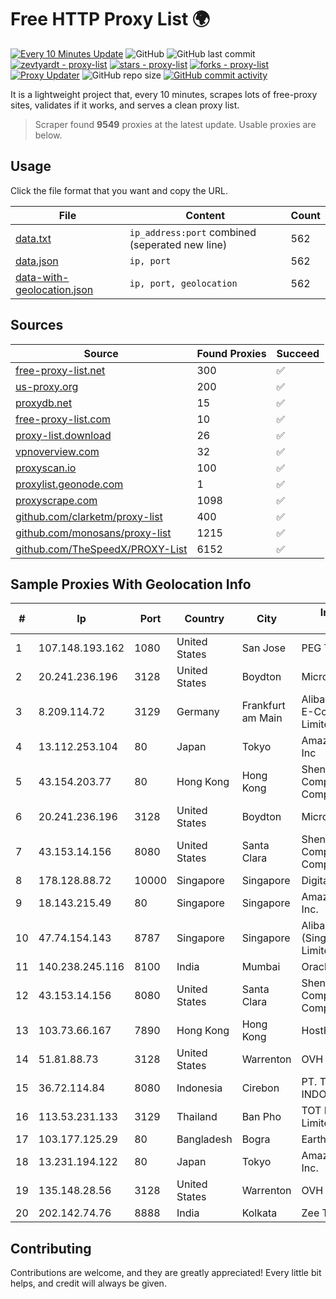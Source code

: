 
# Free HTTP Proxy List 🌍

[![Every 10 Minutes Update](https://github.com/mertguvencli/http-proxy-list/actions/workflows/main.yml/badge.svg?branch=main)](https://github.com/mertguvencli/http-proxy-list/actions/workflows/main.yml)
![GitHub](https://img.shields.io/github/license/mertguvencli/http-proxy-list)
![GitHub last commit](https://img.shields.io/github/last-commit/mertguvencli/http-proxy-list)
[![zevtyardt - proxy-list](https://img.shields.io/static/v1?label=zevtyardt&message=proxy-list&color=blue&logo=github)](https://github.com/zevtyardt/proxy-list "Go to GitHub repo")
[![stars - proxy-list](https://img.shields.io/github/stars/zevtyardt/proxy-list?style=social)](https://github.com/zevtyardt/proxy-list)
[![forks - proxy-list](https://img.shields.io/github/forks/zevtyardt/proxy-list?style=social)](https://github.com/zevtyardt/proxy-list)
[![Proxy Updater](https://github.com/zevtyardt/proxy-list/workflows/Proxy%20Updater/badge.svg)](https://github.com/zevtyardt/proxy-list/actions?query=workflow:"Proxy+Updater")
![GitHub repo size](https://img.shields.io/github/repo-size/zevtyardt/proxy-list)
[![GitHub commit activity](https://img.shields.io/github/commit-activity/m/zevtyardt/proxy-list?logo=commits)](https://github.com/zevtyardt/proxy-list/commits/main)

It is a lightweight project that, every 10 minutes, scrapes lots of free-proxy sites, validates if it works, and serves a clean proxy list.

> Scraper found **9549** proxies at the latest update. Usable proxies are below.

## Usage

Click the file format that you want and copy the URL.

|File|Content|Count|
|----|-------|-----|
|[data.txt](https://raw.githubusercontent.com/mertguvencli/http-proxy-list/main/proxy-list/data.txt)|`ip_address:port` combined (seperated new line)|562|
|[data.json](https://raw.githubusercontent.com/mertguvencli/http-proxy-list/main/proxy-list/data.json)|`ip, port`|562|
|[data-with-geolocation.json](https://raw.githubusercontent.com/mertguvencli/http-proxy-list/main/proxy-list/data-with-geolocation.json)|`ip, port, geolocation`|562|

## Sources

|Source|Found Proxies|Succeed|
|------|-------------|-------|
|[free-proxy-list.net](https://free-proxy-list.net)|300|✅|
|[us-proxy.org](https://www.us-proxy.org)|200|✅|
|[proxydb.net](http://proxydb.net)|15|✅|
|[free-proxy-list.com](https://free-proxy-list.com/?page=&port=&type%5B%5D=http&type%5B%5D=https&up_time=0&search=Search)|10|✅|
|[proxy-list.download](https://www.proxy-list.download/HTTP)|26|✅|
|[vpnoverview.com](https://vpnoverview.com/privacy/anonymous-browsing/free-proxy-servers)|32|✅|
|[proxyscan.io](https://www.proxyscan.io)|100|✅|
|[proxylist.geonode.com](https://proxylist.geonode.com/api/proxy-list?limit=300&page=1&sort_by=lastChecked&sort_type=desc&protocols=http,https)|1|✅|
|[proxyscrape.com](https://api.proxyscrape.com/v2/?request=displayproxies&protocol=http&timeout=10000&country=all&ssl=all&anonymity=all)|1098|✅|
|[github.com/clarketm/proxy-list](https://raw.githubusercontent.com/clarketm/proxy-list/master/proxy-list-raw.txt)|400|✅|
|[github.com/monosans/proxy-list](https://raw.githubusercontent.com/monosans/proxy-list/main/proxies/http.txt)|1215|✅|
|[github.com/TheSpeedX/PROXY-List](https://raw.githubusercontent.com/TheSpeedX/PROXY-List/master/http.txt)|6152|✅|


## Sample Proxies With Geolocation Info

|#|Ip|Port|Country|City|Internet Service Provider|
|-|--|----|-------|----|-------------------------|
|1|107.148.193.162|1080|United States|San Jose|PEG TECH INC|
|2|20.241.236.196|3128|United States|Boydton|Microsoft Corporation|
|3|8.209.114.72|3129|Germany|Frankfurt am Main|Alibaba.com Singapore E-Commerce Private Limited|
|4|13.112.253.104|80|Japan|Tokyo|Amazon Technologies Inc|
|5|43.154.203.77|80|Hong Kong|Hong Kong|Shenzhen Tencent Computer Systems Company Limited|
|6|20.241.236.196|3128|United States|Boydton|Microsoft Corporation|
|7|43.153.14.156|8080|United States|Santa Clara|Shenzhen Tencent Computer Systems Company Limited|
|8|178.128.88.72|10000|Singapore|Singapore|DigitalOcean, LLC|
|9|18.143.215.49|80|Singapore|Singapore|Amazon Technologies Inc.|
|10|47.74.154.143|8787|Singapore|Singapore|Alibaba Cloud (Singapore) Private Limited|
|11|140.238.245.116|8100|India|Mumbai|Oracle Corporation|
|12|43.153.14.156|8080|United States|Santa Clara|Shenzhen Tencent Computer Systems Company Limited|
|13|103.73.66.167|7890|Hong Kong|Hong Kong|HostHatch|
|14|51.81.88.73|3128|United States|Warrenton|OVH US LLC|
|15|36.72.114.84|8080|Indonesia|Cirebon|PT. TELKOM INDONESIA|
|16|113.53.231.133|3129|Thailand|Ban Pho|TOT Public Company Limited|
|17|103.177.125.29|80|Bangladesh|Bogra|EarthTelecommunication|
|18|13.231.194.122|80|Japan|Tokyo|Amazon Technologies Inc.|
|19|135.148.28.56|3128|United States|Warrenton|OVH US LLC|
|20|202.142.74.76|8888|India|Kolkata|Zee Telefilms Ltd|



## Contributing

Contributions are welcome, and they are greatly appreciated! Every
little bit helps, and credit will always be given.

